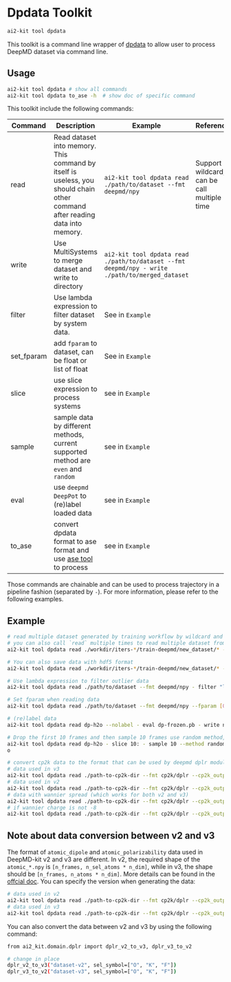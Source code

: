 # Dpdata Toolkit

```bash
ai2-kit tool dpdata
```

This toolkit is a command line wrapper of [dpdata](https://github.com/deepmodeling/dpdata) to allow user to process DeepMD dataset via command line.

## Usage

```bash
ai2-kit tool dpdata # show all commands
ai2-kit tool dpdata to_ase -h  # show doc of specific command
```

This toolkit include the following commands:

| Command    | Description                                                                                                                 | Example                                                                                        | Reference                                   |
| ---------- | --------------------------------------------------------------------------------------------------------------------------- | ---------------------------------------------------------------------------------------------- | ------------------------------------------- |
| read       | Read dataset into memory. This command by itself is useless, you should chain other command after reading data into memory. | `ai2-kit tool dpdata read ./path/to/dataset --fmt deepmd/npy`                                  | Support wildcard, can be call multiple time |
| write      | Use MultiSystems to merge dataset and write to directory                                                                    | `ai2-kit tool dpdata read ./path/to/dataset --fmt deepmd/npy - write ./path/to/merged_dataset` |                                             |
| filter     | Use lambda expression to filter dataset by system data.                                                                     | See in `Example`                                                                               |                                             |
| set_fparam | add `fparam` to dataset, can be float or list of float                                                                      | See in `Example`                                                                               |                                             |
| slice      | use slice expression to process systems                                                                                     | see in `Example`                                                                               |                                             |
| sample     | sample data by different methods, current supported method are `even` and `random`                                          | see in `Example`                                                                               |                                             |
| eval       | use `deepmd DeepPot` to (re)label loaded data                                                                               | see in `Example`                                                                               |                                             |
| to_ase     | convert dpdata format to ase format and use [ase tool](./ase.md) to process                                                 | see in `Example`                                                                               |                                             |

Those commands are chainable and can be used to process trajectory in a pipeline fashion (separated by `-`). For more information, please refer to the following examples.

## Example

```bash
# read multiple dataset generated by training workflow by wildcard and merge them into a single dataset
# you can also call `read` multiple times to read multiple dataset from different directory
ai2-kit tool dpdata read ./workdir/iters-*/train-deepmd/new_dataset/* --fmt deepmd/npy - write ./merged_dataset  --fmt deepmd/npy

# You can also save data with hdf5 format
ai2-kit tool dpdata read ./workdir/iters-*/train-deepmd/new_dataset/* --fmt deepmd/npy - write ./merged.hdf5 --fmt deepmd/hdf5

# Use lambda expression to filter outlier data
ai2-kit tool dpdata read ./path/to/dataset --fmt deepmd/npy - filter "lambda x: x['forces'].max() < 10" - write ./path/to/filtered_dataset

# Set fparam when reading data
ai2-kit tool dpdata read ./path/to/dataset --fmt deepmd/npy --fparam [0,1] - write ./path/to/new_dataset

# (re)label data
ai2-kit tool dpdata read dp-h2o --nolabel - eval dp-frozen.pb - write new-dp-hwo

# Drop the first 10 frames and then sample 10 frames use random method, and save it as xyz format
ai2-kit tool dpdata read dp-h2o - slice 10: - sample 10 --method random - to_ase - write h2o.xyz
o

# convert cp2k data to the format that can be used by deepmd dplr module
# data used in v3
ai2-kit tool dpdata read ./path-to-cp2k-dir --fmt cp2k/dplr --cp2k_output="output" --wannier_file="wannier.xyz" --type_map="[O,H,K,F]" --sel_type="[0,2,3]" - write ./v3-dataset
# data used in v2
ai2-kit tool dpdata read ./path-to-cp2k-dir --fmt cp2k/dplr --cp2k_output="output" --wannier_file="wannier.xyz" --type_map="[O,H,K,F]" --sel_type="[0,2,3]" - write ./v2-dataset --v2 --sel_symbol="[O,K,F]"
# data with wannier spread (which works for both v2 and v3)
ai2-kit tool dpdata read ./path-to-cp2k-dir --fmt cp2k/dplr --cp2k_output="output" --wannier_file="wannier.xyz" --wannier_spread_file="wannier_spread.out" --type_map="[O,H,K,F]" --sel_type="[0,2,3]" - write ./v3-dataset-with-spread
# if wannier charge is not -8
ai2-kit tool dpdata read ./path-to-cp2k-dir --fmt cp2k/dplr --cp2k_output="output" --wannier_file="wannier.xyz" --type_map="[O,H,Li]" --sel_type="[0,2]" --model_charge_map="[-8,-2]" - write ./LiOH-dataset
```

## Note about data conversion between v2 and v3

The format of `atomic_dipole` and `atomic_polarizability` data used in DeepMD-kit v2 and v3 are different.
In v2, the required shape of the `atomic_*.npy` is `[n_frames, n_sel_atoms * n_dim]`, while in v3, the shape should be `[n_frames, n_atoms * n_dim]`. More details can be found in the [offcial doc](https://docs.deepmodeling.com/projects/deepmd/en/master/data/system.html). You can specify the version when generating the data:

```bash
# data used in v2
ai2-kit tool dpdata read ./path-to-cp2k-dir --fmt cp2k/dplr --cp2k_output="output" --wannier_file="wannier.xyz" --type_map="[O,H,K,F]" --sel_type="[0,2,3]" - write ./v2-dataset --v2 --sel_symbol="[O,K,F]"
# data used in v3
ai2-kit tool dpdata read ./path-to-cp2k-dir --fmt cp2k/dplr --cp2k_output="output" --wannier_file="wannier.xyz" --type_map="[O,H,K,F]" --sel_type="[0,2,3]" - write ./v3-dataset
```

You can also convert the data between v2 and v3 by using the following command:

```bash
from ai2_kit.domain.dplr import dplr_v2_to_v3, dplr_v3_to_v2

# change in place
dplr_v2_to_v3("dataset-v2", sel_symbol=["O", "K", "F"])
dplr_v3_to_v2("dataset-v3", sel_symbol=["O", "K", "F"])
```
